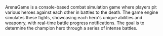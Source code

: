 ArenaGame is a console-based combat simulation game where players pit various heroes against each other in battles to the death. The game engine simulates these fights, showcasing each hero's unique abilities and weaponry, with real-time battle progress notifications. The goal is to determine the champion hero through a series of intense battles.


